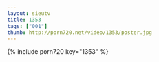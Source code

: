 ```yaml
--- 
layout: sieutv
title: 1353
tags: ["001"]
thumb: http://porn720.net/video/1353/poster.jpg
---
```

{% include porn720 key="1353" %} 
